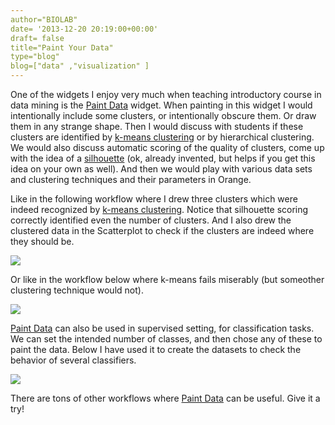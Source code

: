 ```yaml
---
author="BIOLAB"
date= '2013-12-20 20:19:00+00:00'
draft= false
title="Paint Your Data"
type="blog"
blog=["data" ,"visualization" ]
---
```


One of the widgets I enjoy very much when teaching introductory course in data mining is the [Paint Data](/widget-catalog/data/paintdata/) widget. When painting in this widget I would intentionally include some clusters, or intentionally obscure them. Or draw them in any strange shape. Then I would discuss with students if these clusters are identified by [k-means clustering](/widget-catalog/unsupervised/kmeans/) or by hierarchical clustering. We would also discuss automatic scoring of the quality of clusters, come up with the idea of a [silhouette](http://en.wikipedia.org/wiki/Silhouette_(clustering)) (ok, already invented, but helps if you get this idea on your own as well). And then we would play with various data sets and clustering techniques and their parameters in Orange.

Like in the following workflow where I drew three clusters which were indeed recognized by [k-means clustering](/widget-catalog/unsupervised/kmeans/). Notice that silhouette scoring correctly identified even the number of clusters. And I also drew the clustered data in the Scatterplot to check if the clusters are indeed where they should be.

![](/images/2013/12/20/paintdata-k-means-ok_1.png__600x1000_q95_upscale.png)

Or like in the workflow below where k-means fails miserably (but someother clustering technique would not).

![](/images/2013/12/20/paintdata-k-means-notok.png__600x1000_q95_upscale.jpg)

[Paint Data](/widget-catalog/data/paintdata/) can also be used in supervised setting, for classification tasks. We can set the intended number of classes, and then chose any of these to paint the data. Below I have used it to create the datasets to check the behavior of several classifiers.

![](/images/2013/12/20/paintdata-supervised_1.png__600x1000_q95_upscale.png)

There are tons of other workflows where [Paint Data](/widget-catalog/data/paintdata/) can be useful. Give it a try!
